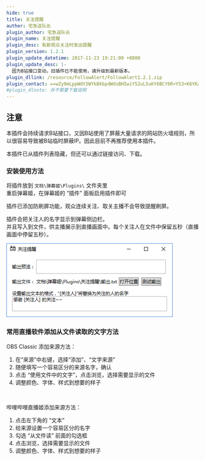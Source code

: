 ```yaml
---
hide: true
title: 关注提醒
auther: 宅急送队长
plugin_author: 宅急送队长
plugin_name: 关注提醒
plugin_desc: 有新观众关注时发出提醒
plugin_version: 1.2.1
plugin_update_datetime: 2017-11-23 19:21:00 +0800
plugin_update_desc: |-
  因为B站接口变动，旧插件已不能使用，请升级到最新版本。
plugin_dllink: /resource/FollowAlert/FollowAlert1.2.1.zip
plugin_contact: ==wZy9mLppWdt5WYkBkbpdWdsBHIwiY52uL5uKY6BCY6R+Y53+K6YKa6ueZ6Eq552uL5S+o5syp5
#plugin_dlnote: 并不需要下载说明
---
```


## 注意

本插件会持续请求B站接口，又因B站使用了屏蔽大量请求的网站防火墙规则，所以很容易导致被B站临时屏蔽IP。因此目前不再推荐使用本插件。

本插件已从插件列表隐藏，但还可以通过链接访问、下载。

### 安装使用方法

将插件放到 `文档\弹幕姬\Plugins\` 文件夹里  
重启弹幕姬，在弹幕姬的 “插件” 面板启用插件即可

插件已添加防刷屏功能，观众连续关注、取关主播不会导致提醒刷屏。

插件会把关注人的名字显示到弹幕侧边栏。  
并且写入到文件，供主播展示到直播画面中。每个关注人在文件中保留五秒（直播画面中停留五秒）。

<img class="shadow" src="/resource/FollowAlert/pic.png" alt="插件界面" />

<br/>

### 常用直播软件添加从文件读取的文字方法

OBS Classic 添加来源方法：

1. 在“来源”中右键，选择“添加”、“文字来源”
2. 随便填写一个容易区分的来源名字，确认
3. 点击 “使用文件中的文字”，点击浏览，选择需要显示的文件
4. 调整颜色、字体、样式到想要的样子

<br/>

哔哩哔哩直播姬添加来源方法：

1. 点击左下角的 “文本”
2. 给来源设置一个容易区分的名字
3. 勾选 “从文件读” 前面的勾选框
4. 点击浏览，选择需要显示的文件
5. 调整颜色、字体、样式到想要的样子